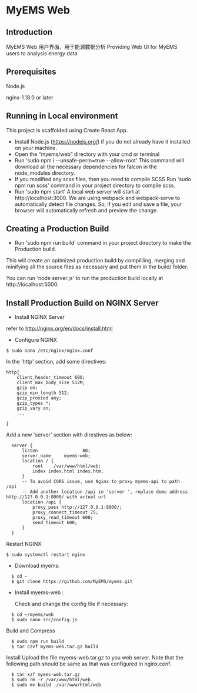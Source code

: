 # MyEMS Web

## Introduction
MyEMS Web 用户界面，用于能源数据分析
Providing Web UI for MyEMS users to analysis energy data

## Prerequisites
Node.js

nginx-1.18.0 or later


## Running in Local environment
This project is scaffolded using Create React App.

* Install Node.js (https://nodejs.org/) if you do not already have it installed on your machine.
* Open the “myems/web” directory with your cmd or terminal
* Run 'sudo npm i --unsafe-perm=true --allow-root'
This command will download all the necessary dependencies for falcon in the node_modules directory.
* If you modified any scss files, then you need to compile SCSS
Run 'sudo npm run scss' command in your project directory to compile scss. 
* Run 'sudo npm start'
A local web server will start at http://localhost:3000.
We are using webpack and webpack-serve to automatically detect file changes. So, if you edit and save a file, your browser will automatically refresh and preview the change.

## Creating a Production Build
* Run 'sudo npm run build' command in your project directory to make the Production build.

This will create an optimized production build by compililing, merging and minifying all the source files as necessary and put them in the build/ folder.

You can run 'node server.js' to run the production build locally at http://localhost:5000.

## Install Production Build on NGINX Server

* Install NGINX  Server

refer to http://nginx.org/en/docs/install.html

* Configure NGINX
```
$ sudo nano /etc/nginx/nginx.conf
```
In the 'http' section, add some directives:
```
http{
    client_header_timeout 600;
    client_max_body_size 512M;
    gzip on;
    gzip_min_length 512;
    gzip_proxied any;
    gzip_types *;
    gzip_vary on;
    ...

}
```

Add a new 'server' section with direstives as below:
```
  server {
      listen                 80;
      server_name     myems-web;
      location / {
          root    /var/www/html/web;
          index index.html index.htm;
      }
      -- To avoid CORS issue, use Nginx to proxy myems-api to path /api 
      -- Add another location /api in 'server ', replace demo address http://127.0.0.1:8000/ with actual url
      location /api {
          proxy_pass http://127.0.0.1:8000/;
          proxy_connect_timeout 75;
          proxy_read_timeout 600;
          send_timeout 600;
      }
  }
```
Restart NGINX
```
$ sudo systemctl restart nginx
```

* Download myems:
```
  $ cd ~
  $ git clone https://github.com/MyEMS/myems.git
```
* Install myems-web :

  Check and change the config file if necessary:
```
  $ cd ~/myems/web
  $ sudo nano src/config.js
```
  Build and Compress
```
  $ sudo npm run build
  $ tar czvf myems-web.tar.gz build
```
  Install
  Upload the file myems-web.tar.gz to you web server. 
  Note that the following path should be same as that was configured in nginx.conf.
```
  $ tar xzf myems-web.tar.gz
  $ sudo rm -r /var/www/html/web
  $ sudo mv build  /var/www/html/web
```

